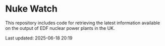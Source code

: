 # Nuke Watch

This repository includes code for retrieving the latest information available on the output of EDF nuclear power plants in the UK.

Last updated: 2025-06-18 20:19